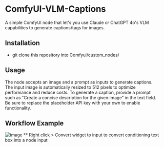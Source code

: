 # ComfyUI-VLM-Captions
A simple ComfyUI node that let's you use Claude or ChatGPT 4o's VLM capabilities to generate captions/tags for images. 


## Installation
- git clone this repository into Comfyui/custom_nodes/


## Usage
The node accepts an image and a prompt as inputs to generate captions. The input image is automatically resized to 512 pixels to optimize performance and reduce costs. To generate a caption, provide a prompt such as "Create a concise description for the given image" in the text field. Be sure to replace the placeholder API key with your own to enable functionality.


## Workflow Example
![image](https://github.com/user-attachments/assets/6a2b5411-a576-4faa-82a8-bf0d571dea2b)
** Right click > Convert widget to input to convert conditioning text box into a node input

